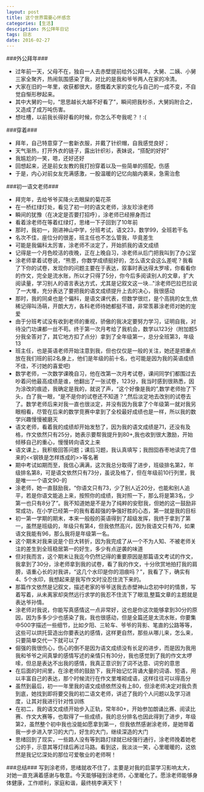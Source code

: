 ```yaml
---
layout: post
title: 这个世界需要心怀感念
categories: [生活]
description: 外公拜年日记
tags: 日志
date: 2016-02-27
---
```


###外公拜年###
- 过年前一天，父母不在，独自一人去赤壁提前给外公拜年。大舅、二姨、小舅三家全聚齐，热闹氛围感染了我，对比的是我和爷爷两人在家的冷清。
- 大家在旧的一年里，收获都很大，感慨着大家的变化与自己的一成不变，不自觉自惭形秽起来。
- 其中大舅的一句，“思思越长大越不好看了”，瞬间把我秒杀，大舅妈附合之，又造成了成万吨伤害。
- 想吐槽，以前我长得好看的时候，你怎么不夸我呢？！:(

###穿着###
- 拜年，自己特意穿了一套新衣服，并戴了针织帽，自我感觉良好；
- 天气渐热，打开外衣的链子，露出针织衫，表妹说，“搭配的好好”
- 我尴尬的一笑，嗯，还好还好
- 回想起来，还是前女友教的我打扮穿着以及一些简单的搭配，伤感
- 于是，内心对前女友充满感激，一股温暖的记忆向脑内袭来，急需治愈

###初一语文老师###
- 拜完年，去给爷爷买降火去眼屎的菊花茶
- 在一桥红绿灯处，看见了初一时的语文老师，涂友珍涂老师
- 瞬间的犹豫（在决定是否要打招呼），涂老师已经擦身而过
- 看着涂老师在等着红绿灯，思绪一下子回到了10年前
- 那时，我初一，刚进神山中学，分班考试，语文23，数学99，全班若干名
- 名次不佳，座位分的很差，班主任也不怎么管我，毕竟差生
- 可能是我偏科太厉害，涂老师不淡定了，开始抓我的语文成绩
- 记得是一个月色皎洁的夜晚，正在上晚自习，凃老师从后门把我叫到了办公室
- 涂老师拿着试卷说，“熊思，你数学成绩挺好的，怎么语文会这么差呢？我看了下你的试卷，发现你的问题主要在于表达，叙事时表达得太罗嗦，你看看你的作文，完全是流水账，所以才只得了5分，你今后多阅读别人的文章，扩大阅读量，学习别人的语言表达方式，尤其是记叙文这一块..."涂老师巴拉巴拉说了一大堆，充分表达了要把我的语文成绩提升上去的决心，我很感动
- 那时，我的同桌也是个偏科，是语文课代表，但数学很烂，是个高挑的女生,依稀记得叫汤萌，开朗大方，各科老师待她都挺不错，非常羡慕涂老师对她的宠爱
- 由于分班考试没有收到老师的重视，骄傲的我决定要努力学习，证明自我，对待没门功课都一丝不苟。终于第一次月考给了我机会，数学以123分（附加题5分我全答对了，其它地方扣了点分）拿到了全年级第一，总分全班第3，年级13
- 班主任，也是英语老师开始注意到我，但也仅仅是一般的关注，她还是把重点放在我们班的前2名身上，他们是年级的前十名，也可能是因为我的英语成绩不佳，不讨她的喜爱吧)
- 数学老师，一次数学课晚自习，他在改第一次月考试卷，课间同学们都围过去吵着问他最高成绩是谁，他翻出了一张试卷，123分，我当时感到很熟悉，因为涂改的痕迹，我确定是我的，就说了声，“这个好像是我的”,数学老师抬了下头，白了我一眼，“是不是你的试卷还不知道？”,然后淡定地去改别的试卷去了。数学老师后来对我一直也很淡定，并没有因为我拿了个年级第一就对我另眼相看，尽管在后来的数学竞赛中拿到了全校最好成绩也是一样，所以我的数学兴趣慢慢被磨灭
- 语文老师，看着我的成绩却开始发愁了，因为我的语文成绩是71，还没有及格，作文依然只有25分，她表示要帮我提升到80+,我也收到很大激励，开始倾移自己的重心，慢慢转向语文上来
- 语文课上，我积极回答问题；课后习题，我认真填写；我囫囵吞枣地读完了借来的<<钢铁是怎样炼成的>>等名著
- 期中考试如期而至，我信心满满，这次我总分取得了进步，班级排名第2，年级排名第8，可是语文依然只有73分，虽说及格了，但在年级前10行列里，我是唯一一个语文90-的
- 涂老师，她一直鼓励我，“你语文只有73，少了别人近20分，也能和别人追平，若是你语文能追上来，按照你的成绩，我对照一下，那么将是第3名，少第一也只有8分了”。我不知道她是不是为了纯粹的安慰我，但她的这一鼓励非常成功，在小学已经第一的我有着超强的争强好胜的心态，第一就是我的目标
- 初一第一学期的期末，本来一般般的英语得到了超级发挥，我终于拿到了第一，虽然是班级的，年级只有第4，但我依然高兴，因为我语文只有76，如果语文我能有96，那么我将是年级第一名。
- 这个期末对我来说是个巨大转折，因为我完成了从一个不为人知、不被老师关注的差生到全班稳居第一的好生，多少有点逆袭的味道
- 但对我而言，这个期末让我迄今仍然记得的重要原因是那篇语文考试的作文，我拿到了30分，涂老师拿到我的试卷，看了我的作文，十分欣赏地拍打我的肩膀，语重心长的对我讲，“这几个水印是你的泪痕吗？”，我看了下，确实有4、5个水印，我想起来是我写作文时没忍住流下来的。
- 那篇作文依然是记叙文，描述老家的爷爷送我去赤壁神山念初中时的情景，写着写着，从未离家却突然远行求学的我忍不住流下了眼泪,整篇文章的主题就是表达爷孙情。
- 涂老师对我说，你能写真感情这一点非常好，这也是你这次能够拿到30分的原因，因为多多少少也感染了我，我也很感动，但是全篇还是太流水账，你要集中500字描述一些细节，比如夕阳、三轮车、爷爷的背影、笔直的公路等等，这些可以烘托营造出你要表达的感情，这样更自然，那些从哪儿来，怎么来，只要简单交代一下就可以了
- 倔强的我很伤心，伤心的倒不是因为语文成绩没有长足的进步，而是因为我用我和爷爷之间真挚的感情写述的亲情只有30分，我也感觉到了我的作文太啰嗦，但总是表达不出我的感情，我真正意识到了词不达意、词穷的意思
- 在后面的时间里，在涂老师的鼓励下，我开始记忆背诵大量的词语、短语，用以丰富自己的表达，那个时候流行在作文里堆砌成语，这样往往可以得高分
- 虽然到最后，初一一年里我的语文成绩依然没有上80，但涂老师决定对我负责到底，她找到即将要交我的初二语文老师，讲述了我的个人问题以及学习进度，让其对我进行针对性训练
- 在初二，我的语文成绩开始步入正轨，常年80+，开始参加朗诵比赛、阅读比赛、作文大赛等，也取得了一些成绩，我的总分排名也因此得到了进步，年级第2，虽然整个初中我也没能如愿拿到第一，但我依然感谢涂老师，是她带着我一步步进入学习的大门，好生的大门，继续深造的大门
- 思绪回到了现实，一些路人没有等到路灯绿就已经强行通行，涂老师挽着她老公的手，示意其等灯绿后再过马路。看到这，我淡淡一笑，心里暖暖的，这依然是我记忆深处的那位可爱敬业的老师啊！


###总结###
写到涂老师，思绪就收不住了，主要是对我的启蒙学习影响太大，对她一直充满着感谢与敬意。今天能够碰到涂老师，心里暖化了。愿涂老师能够身体健康，工作顺利，家庭和谐，最终桃李满天下！